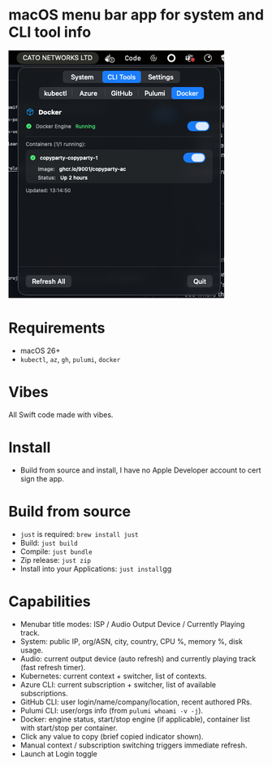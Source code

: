 # macOS menu bar app for system and CLI tool info

![example.png](example.png)

# Requirements
- macOS 26+
- `kubectl`, `az`, `gh`, `pulumi`, `docker` 

# Vibes
All Swift code made with vibes.

# Install
- Build from source and install, I have no Apple Developer account to cert sign the app.

# Build from source
- `just` is required: `brew install just`
- Build: `just build`
- Compile: `just bundle`
- Zip release: `just zip`
- Install into your Applications: `just install`gg

# Capabilities
- Menubar title modes: ISP / Audio Output Device / Currently Playing track.
- System: public IP, org/ASN, city, country, CPU %, memory %, disk usage.
- Audio: current output device (auto refresh) and currently playing track (fast refresh timer).
- Kubernetes: current context + switcher, list of contexts.
- Azure CLI: current subscription + switcher, list of available subscriptions.
- GitHub CLI: user login/name/company/location, recent authored PRs.
- Pulumi CLI: user/orgs info (from `pulumi whoami -v -j`).
- Docker: engine status, start/stop engine (if applicable), container list with start/stop per container.
- Click any value to copy (brief copied indicator shown).
- Manual context / subscription switching triggers immediate refresh.
- Launch at Login toggle
